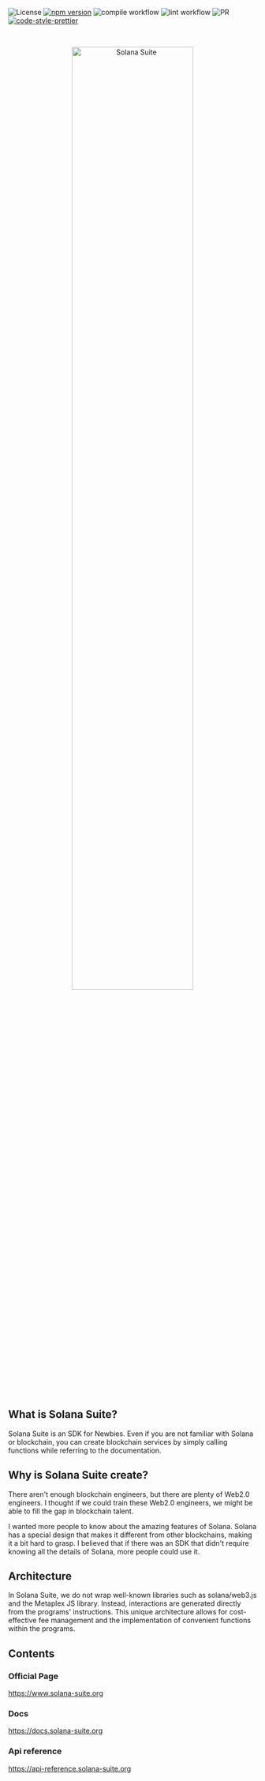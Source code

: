 ![License](https://img.shields.io/badge/license-MIT-blue.svg)
[![npm version](https://badge.fury.io/js/@solana-suite%2Fcore.png)](https://badge.fury.io/js/@solana-suite%2Fcore)
![compile workflow](https://github.com/atonoy/solana-suite/actions/workflows/compile.yml/badge.svg)
![lint workflow](https://github.com/atonoy/solana-suite/actions/workflows/lint.yml/badge.svg)
![PR](https://img.shields.io/badge/PRs-welcome-orange)
[![code-style-prettier][code-style-prettier-image]][code-style-prettier-url]

[code-style-prettier-image]: https://img.shields.io/badge/code_style-prettier-ff69b4.svg?style=flat-square
[code-style-prettier-url]: https://github.com/prettier/prettier

<br />

<p align="center">
  <img src="https://github.com/atonoy/solana-suite/assets/186659/30b0b2dc-c636-4f1d-886d-2be008e304ca" alt="Solana Suite" width="70%" height="70%">
</p>

## What is Solana Suite?

Solana Suite is an SDK for Newbies. Even if you are not familiar with Solana or
blockchain, you can create blockchain services by simply calling functions while
referring to the documentation.

## Why is Solana Suite create?

There aren't enough blockchain engineers, but there are plenty of Web2.0
engineers. I thought if we could train these Web2.0 engineers, we might be able
to fill the gap in blockchain talent.

I wanted more people to know about the amazing features of Solana. Solana has a
special design that makes it different from other blockchains, making it a bit
hard to grasp. I believed that if there was an SDK that didn't require knowing
all the details of Solana, more people could use it.

## Architecture

In Solana Suite, we do not wrap well-known libraries such as solana/web3.js and
the Metaplex JS library. Instead, interactions are generated directly from the
programs' instructions. This unique architecture allows for cost-effective fee
management and the implementation of convenient functions within the programs.

## Contents

### Official Page

<https://www.solana-suite.org>

### Docs

<https://docs.solana-suite.org>

### Api reference

<https://api-reference.solana-suite.org>
